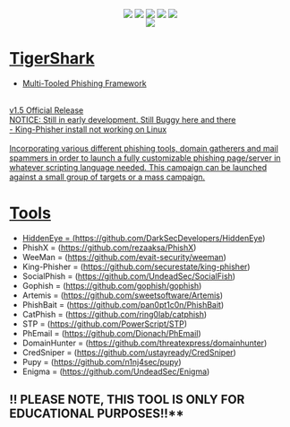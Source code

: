 <p align="center">
 <img src="https://github.com/s1l3n7h0s7/Private/blob/master/Photos/tigershark-beta.png" alt="" />
</p>

<p align="center">
 <a href="#"><img align="center" src="https://img.shields.io/github/issues/s1l3n7h0s7/TigerShark" /></a> 
 <a href="#"><img align="center" src="https://img.shields.io/github/forks/s1l3n7h0s7/TigerShark" /></a>
 <a href="#"><img align="center" src="https://img.shields.io/github/stars/s1l3n7h0s7/TigerShark" /></a>
 <a href="#"><img align="center" src="https://img.shields.io/badge/Build-Release-orange"/></a>
 <a href="#"><img align="center" src="https://img.shields.io/badge/Version-1.5-yellow"/></a>
 <br>
  <a href="#"><img align="center" src="https://img.shields.io/badge/Author-s1l3nt78-yellowgreen"</a>
</p>


# TigerShark
- Multi-Tooled Phishing Framework
<br>
v1.5 Official Release
<br>
NOTICE: Still in early development. Still Buggy here and there
<br>
- King-Phisher install not working on Linux
<br>
<br>
Incorporating various different phishing tools, domain gatherers and mail spammers in order to launch a fully customizable phishing page/server in
whatever scripting language needed.
This campaign can be launched against a small group of targets or a mass campaign.

# Tools
- HiddenEye = (https://github.com/DarkSecDevelopers/HiddenEye)
- PhishX = (https://github.com/rezaaksa/PhishX)
- WeeMan = (https://github.com/evait-security/weeman)
- King-Phisher = (https://github.com/securestate/king-phisher)
- SocialPhish = (https://github.com/UndeadSec/SocialFish)
- Gophish = (https://github.com/gophish/gophish)
- Artemis = (https://github.com/sweetsoftware/Artemis)
- PhishBait = (https://github.com/pan0pt1c0n/PhishBait)
- CatPhish = (https://github.com/ring0lab/catphish)
- STP = (https://github.com/PowerScript/STP)
- PhEmail = (https://github.com/Dionach/PhEmail)
- DomainHunter = (https://github.com/threatexpress/domainhunter)
- CredSniper = (https://github.com/ustayready/CredSniper)
- Pupy = (https://github.com/n1nj4sec/pupy)
- Enigma = (https://github.com/UndeadSec/Enigma)

## !! PLEASE NOTE, THIS TOOL IS ONLY FOR EDUCATIONAL PURPOSES!!**
